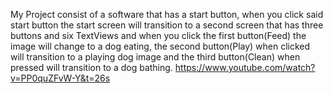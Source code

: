 My Project consist of a software that has a start button, when you click said start button the start screen will transition to a second screen that has three buttons and six TextViews and when you click the first button(Feed) the image will change to a dog eating, the second button(Play) when clicked will transition to a playing dog image and the third button(Clean) when pressed will transition to a dog bathing.
https://www.youtube.com/watch?v=PP0quZFvW-Y&t=26s 
